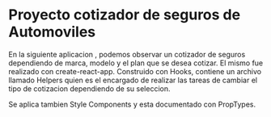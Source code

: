 # Proyecto cotizador de seguros de Automoviles

En la siguiente aplicacion , podemos observar un cotizador de seguros dependiendo de marca, modelo y el plan que se desea cotizar.
El mismo fue realizado con create-react-app. Construido con Hooks, contiene un archivo llamado Helpers quien es el encargado de realizar las tareas de cambiar el tipo de cotizacion dependiendo de su seleccion.

Se aplica tambien Style Components y esta documentado con PropTypes.
